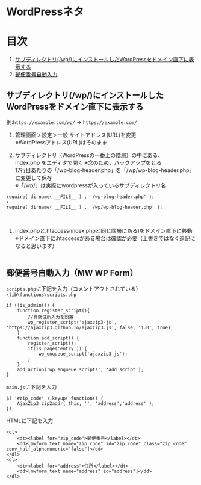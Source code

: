 #  WordPressネタ

# 目次
1. [サブディレクトリ(/wp/)にインストールしたWordPressをドメイン直下に表示する](#a01)
1. [郵便番号自動入力](#a02)

<a id="a01"></a>

## サブディレクトリ(/wp/)にインストールしたWordPressをドメイン直下に表示する
例:`https://example.com/wp/` → `https://example.com/`
1. 管理画面＞設定＞一般
サイトアドレス(URL)を変更<br>
※WordPressアドレス(URL)はそのまま<br>


1. サブディレクトリ（WordPressの一番上の階層）の中にある、<br>index.php をエディタで開く
※念のため、バックアップをとる<br>
17行目あたりの「/wp-blog-header.php」を「/wp/wp-blog-header.php」に変更して保存<br>
※「/wp/」は実際にwordpressが入っているサブディレクトリ名<br>
```
require( dirname( __FILE__ ) . '/wp-blog-header.php' );
↓
require( dirname( __FILE__ ) . '/wp/wp-blog-header.php' );
```
<br>

1. index.phpと.htaccess(index.phpと同じ階層にある)をドメイン直下に移動<br>
※ドメイン直下に.htaccessがある場合は確認が必要（上書きではなく追記になると思います）<br><br>

<a id="a02"></a>

## 郵便番号自動入力（MW WP Form）

`scripts.php`に下記を入力（コメントアウトされている）
`\lib\functions\scripts.php`
```
if (!is_admin()) {
	function register_script(){
		//自動住所入力を設置
		wp_register_script('ajaxzip3-js', 'https://ajaxzip3.github.io/ajaxzip3.js', false, '1.0', true);
	}
	function add_script() {
		register_script();
		if(is_page('entry')) {
			wp_enqueue_script('ajaxzip3-js');
		}
	}
	add_action('wp_enqueue_scripts', 'add_script');
}
```
`main.js`に下記を入力
```
$( '#zip_code' ).keyup( function() {
	AjaxZip3.zip2addr( this, '', 'address','address' );
});
```
HTMLに下記を入力
```
<dl>
	<dt><label for="zip_code">郵便番号</label></dt>
	<dd>[mwform_text name="zip_code" id="zip_code" class="zip_code" conv_half_alphanumeric="false"]</dd>
</dl>
<dl>
	<dt><label for="address">住所</label></dt>
	<dd>[mwform_text name="address" id="address"]</dd>
</dl>
```

